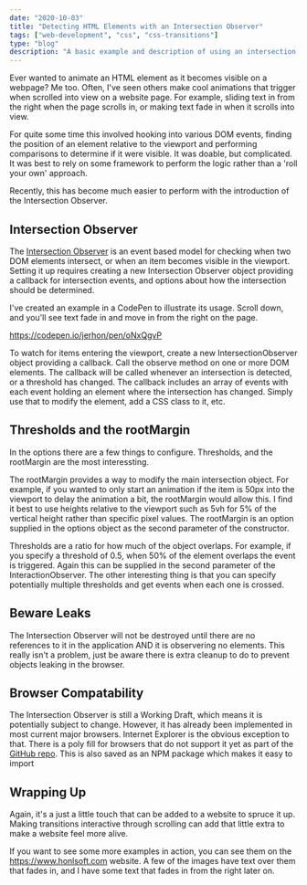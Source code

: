 ```yaml
---
date: "2020-10-03"
title: "Detecting HTML Elements with an Intersection Observer"
tags: ["web-development", "css", "css-transitions"]
type: "blog"
description: "A basic example and description of using an intersection observer in a web page."
---
```


Ever wanted to animate an HTML element as it becomes visible on a webpage?
Me too.
Often, I've seen others make cool animations that trigger when scrolled into view on a website page.
For example, sliding text in from the right when the page scrolls in, or making text fade in when it scrolls into view.

For quite some time this involved hooking into various DOM events, finding the position of an element relative to the viewport and performing comparisons to determine if it were visible.
It was doable, but complicated.
It was best to rely on some framework to perform the logic rather than a 'roll your own' approach.

Recently, this has become much easier to perform with the introduction of the Intersection Observer.

## Intersection Observer

The [Intersection Observer](https://w3c.github.io/IntersectionObserver/) is an event based model for checking when two DOM elements intersect, or when an item becomes visible in the viewport.
Setting it up requires creating a new Intersection Observer object providing a callback for intersection events, and options about how the intersection should be determined.

I've created an example in a CodePen to illustrate its usage.
Scroll down, and you'll see text fade in and move in from the right on the page.

https://codepen.io/jerhon/pen/oNxQgvP

To watch for items entering the viewport, create a new IntersectionObserver object providing a callback.
Call the observe method on one or more DOM elements.
The callback will be called whenever an intersection is detected, or a threshold has changed.
The callback includes an array of events with each event holding an element where the intersection has changed.
Simply use that to modify the element, add a CSS class to it, etc.

## Thresholds and the rootMargin

In the options there are a few things to configure.
Thresholds, and the rootMargin are the most interessting.

The rootMargin provides a way to modify the main intersection object.
For example, if you wanted to only start an animation if the item is 50px into the viewport to delay the animation a bit, the rootMargin would allow this.
I find it best to use heights relative to the viewport such as 5vh for 5% of the vertical height rather than specific pixel values.
The rootMargin is an option supplied in the options object as the second parameter of the constructor.

Thresholds are a ratio for how much of the object overlaps.
For example, if you specify a threshold of 0.5, when 50% of the element overlaps the event is triggered.
Again this can be supplied in the second parameter of the InteractionObserver.
The other interesting thing is that you can specify potentially multiple thresholds and get events when each one is crossed.

## Beware Leaks

The Intersection Observer will not be destroyed until there are no references to it in the application AND it is observering no elements.
This really isn't a problem, just be aware there is extra cleanup to do to prevent objects leaking in the browser.

## Browser Compatability

The Intersection Observer is still a Working Draft, which means it is potentially subject to change.
However, it has already been implemented in most current major browsers.
Internet Explorer is the obvious exception to that.
There is a poly fill for browsers that do not support it yet as part of the [GitHub repo](https://github.com/w3c/IntersectionObserver/tree/master/polyfill).
This is also saved as an NPM package which makes it easy to import

## Wrapping Up

Again, it's a just a little touch that can be added to a website to spruce it up.
Making transitions interactive through scrolling can add that little extra to make a website feel more alive.

If you want to see some more examples in action, you can see them on the https://www.honlsoft.com website.
A few of the images have text over them that fades in, and I have some text that fades in from the right later on.
